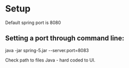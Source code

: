 # Setup

Default spring port is 8080
## Setting a port through command line:
java -jar spring-5.jar --server.port=8083

Check path to files
    Java - hard coded to UI.